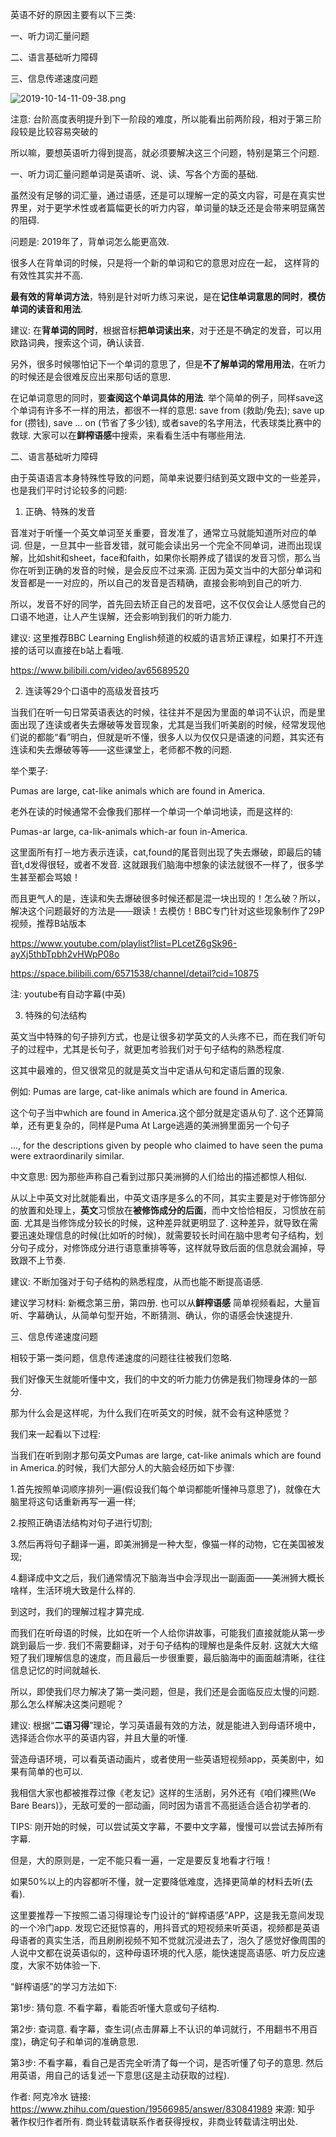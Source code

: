 
英语不好的原因主要有以下三类: 

一、听力词汇量问题

二、语言基础听力障碍

三、信息传递速度问题

![2019-10-14-11-09-38.png](./images/2019-10-14-11-09-38.png)

注意: 台阶高度表明提升到下一阶段的难度，所以能看出前两阶段，相对于第三阶段较是比较容易突破的

所以嘛，要想英语听力得到提高，就必须要解决这三个问题，特别是第三个问题. 

一、听力词汇量问题单词是英语听、说、读、写各个方面的基础. 

虽然没有足够的词汇量，通过语感，还是可以理解一定的英文内容，可是在真实世界里，对于更学术性或者篇幅更长的听力内容，单词量的缺乏还是会带来明显痛苦的阻碍. 

问题是: 2019年了，背单词怎么能更高效. 

很多人在背单词的时候，只是将一个新的单词和它的意思对应在一起， 这样背的有效性其实并不高. 

**最有效的背单词方法**，特别是针对听力练习来说，是在**记住单词意思的同时**，**模仿单词的读音和用法**. 

建议: 在**背单词的同时**，根据音标**把单词读出来**，对于还是不确定的发音，可以用欧路词典，搜索这个词，确认读音. 

另外，很多时候哪怕记下一个单词的意思了，但是**不了解单词的常用用法**，在听力的时候还是会很难反应出来那句话的意思. 

在记单词意思的同时，要**查阅这个单词具体的用法**. 举个简单的例子，同样save这个单词有许多不一样的用法，都很不一样的意思: save from (救助/免去); save up for (攒钱), save ... on (节省了多少钱), 或者save的名字用法，代表球类比赛中的救球. 大家可以在**鲜榨语感**中搜索，来看看生活中有哪些用法. 

二、语言基础听力障碍

由于英语语言本身特殊性导致的问题，简单来说要归结到英文跟中文的一些差异，也是我们平时讨论较多的问题: 

1. 正确、特殊的发音

音准对于听懂一个英文单词至关重要，音发准了，通常立马就能知道所对应的单词. 但是，一旦其中一些音发错，就可能会读出另一个完全不同单词，进而出现误解，比如shit和sheet，face和faith，如果你长期养成了错误的发音习惯，那么当你在听到正确的发音的时候，是会反应不过来滴. 正因为英文当中的大部分单词和发音都是一一对应的，所以自己的发音是否精确，直接会影响到自己的听力. 

所以，发音不好的同学，首先回去矫正自己的发音吧，这不仅仅会让人感觉自己的口语不地道，让人产生误解，还会影响到我们的听力能力. 

建议: 这里推荐BBC Learning English频道的权威的语言矫正课程，如果打不开连接的话可以直接在b站上看哦. 

https://www.bilibili.com/video/av65689520

2. 连读等29个口语中的高级发音技巧

当我们在听一句日常英语表达的时候，往往并不是因为里面的单词不认识，而是里面出现了连读或者失去爆破等发音现象，尤其是当我们听美剧的时候，经常发现他们说的都能“看”明白，但就是听不懂，很多人以为仅仅只是语速的问题，其实还有连读和失去爆破等等——这些课堂上，老师都不教的问题. 

举个栗子: 

Pumas are large, cat-like animals which are found in America.

老外在读的时候通常不会像我们那样一个单词一个单词地读，而是这样的: 

Pumas-ar large, ca-lik-animals which-ar foun in-America.

这里面所有打－地方表示连读，cat,found的尾音则出现了失去爆破，即最后的辅音t,d发得很轻，或者不发音. 这就跟我们脑海中想象的读法就很不一样了，很多学生甚至都会骂娘！

而且更气人的是，连读和失去爆破很多时候还都是混一块出现的！怎么破？所以，解决这个问题最好的方法是——跟读！去模仿！BBC专门针对这些现象制作了29P视频，推荐B站版本

https://www.youtube.com/playlist?list=PLcetZ6gSk96-ayXj5thbTpbh2vHWpP08o

https://space.bilibili.com/6571538/channel/detail?cid=10875

注: youtube有自动字幕(中英)

3. 特殊的句法结构

英文当中特殊的句子排列方式，也是让很多初学英文的人头疼不已，而在我们听句子的过程中，尤其是长句子，就更加考验我们对于句子结构的熟悉程度. 

这其中最难的，但又很常见的就是英文当中定语从句和定语后置的现象. 

例如: Pumas are large, cat-like animals which are found in America.

这个句子当中which are found in America.这个部分就是定语从句了. 这个还算简单，还有更复杂的，同样是Puma At Large逃遁的美洲狮里面另一个句子

…, for the descriptions given by people who claimed to have seen the puma were extraordinarily similar.

中文意思: 因为那些声称自己看到过那只美洲狮的人们给出的描述都惊人相似. 

从以上中英文对比就能看出，中英文语序是多么的不同，其实主要是对于修饰部分的放置和处理上，**英文**习惯放在**被修饰成分的后面**，而中文恰恰相反，习惯放在前面. 尤其是当修饰成分较长的时候，这种差异就更明显了. 这种差异，就导致在需要迅速处理信息的时候(比如听的时候)，就需要较长时间在脑中思考句子结构，划分句子成分，对修饰成分进行语意重排等等，这样就导致后面的信息就会漏掉，导致跟不上节奏. 

建议: 不断加强对于句子结构的熟悉程度，从而也能不断提高语感. 

建议学习材料: 新概念第三册，第四册. 也可以从**鲜榨语感** 简单视频看起，大量盲听、字幕确认，从简单句型开始，不断猜测、确认，你的语感会快速提升. 

三、信息传递速度问题

相较于第一类问题，信息传递速度的问题往往被我们忽略. 

我们好像天生就能听懂中文，我们的中文的听力能力仿佛是我们物理身体的一部分. 

那为什么会是这样呢，为什么我们在听英文的时候，就不会有这种感觉？

我们来一起看以下过程: 

当我们在听到刚才那句英文Pumas are large, cat-like animals which are found in America.的时候，我们大部分人的大脑会经历如下步骤: 

1.首先按照单词顺序排列一遍(假设我们每个单词都能听懂神马意思了)，就像在大脑里将这句话重新再写一遍一样; 

2.按照正确语法结构对句子进行切割; 

3.然后再将句子翻译一遍，即美洲狮是一种大型，像猫一样的动物，它在美国被发现; 

4.翻译成中文之后，我们通常情况下脑海当中会浮现出一副画面——美洲狮大概长啥样，生活环境大致是什么样的. 

到这时，我们的理解过程才算完成. 

而我们在听母语的时候，比如在听一个人给你讲故事，可能我们直接就能从第一步跳到最后一步. 我们不需要翻译，对于句子结构的理解也是条件反射. 这就大大缩短了我们理解信息的速度，而且最后一步很重要，最后脑海中的画面越清晰，往往信息记忆的时间就越长. 

所以，即使我们尽力解决了第一类问题，但是，我们还是会面临反应太慢的问题. 那么怎么样解决这类问题呢？

建议: 根据“**二语习得**”理论，学习英语最有效的方法，就是能进入到母语环境中，选择适合你水平的英语内容，并且大量的听懂. 

营造母语环境，可以看英语动画片，或者使用一些英语短视频app，英美剧中，如果有简单的也可以. 

我相信大家也都被推荐过像《老友记》这样的生活剧，另外还有《咱们裸熊(We Bare Bears)》，无敌可爱的一部动画，同时因为语言不高挺适合适合初学者的. 

TIPS: 刚开始的时候，可以尝试英文字幕，不要中文字幕，慢慢可以尝试去掉所有字幕. 

但是，大的原则是，一定不能只看一遍，一定是要反复地看才行哦！

如果50%以上的内容都听不懂，就一定要降低难度，选择更简单的材料去听(去看). 

这里要推荐一下按照二语习得理论专门设计的“鲜榨语感”APP，这是我无意间发现的一个冷门app. 发现它还挺惊喜的，用抖音式的短视频来听英语，视频都是英语母语者的真实生活，而且刷刷视频不知不觉就沉浸进去了，泡久了感觉好像周围的人说中文都在说英语似的，这种母语环境的代入感，能快速提高语感、听力反应速度，大家不妨体验一下. 

“鲜榨语感”的学习方法如下: 

第1步: 猜句意. 不看字幕，看能否听懂大意或句子结构. 

第2步: 查词意. 看字幕，查生词(点击屏幕上不认识的单词就行，不用翻书不用百度)，确定句子和单词的准确意思. 

第3步: 不看字幕，看自己是否完全听清了每一个词，是否听懂了句子的意思. 然后用英语，用自己的话复述一下意思(这是主动获取的过程). 

作者: 阿克冷水
链接: https://www.zhihu.com/question/19566985/answer/830841989
来源: 知乎
著作权归作者所有. 商业转载请联系作者获得授权，非商业转载请注明出处. 
